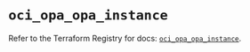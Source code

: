 # `oci_opa_opa_instance`

Refer to the Terraform Registry for docs: [`oci_opa_opa_instance`](https://registry.terraform.io/providers/oracle/oci/7.19.0/docs/resources/opa_opa_instance).
